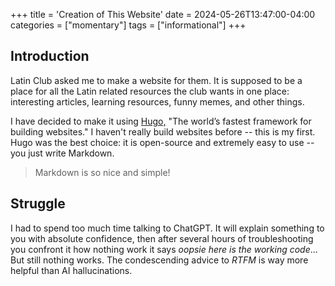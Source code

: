 +++
title = 'Creation of This Website'
date = 2024-05-26T13:47:00-04:00
categories = ["momentary"]
tags = ["informational"]
+++

## Introduction

Latin Club asked me to make a website for them.
It is supposed to be a place for all the Latin related resources the club wants in one place: interesting articles, learning resources, funny memes, and other things.

I have decided to make it using [Hugo,](https://gohugo.io/) "The world’s fastest framework for building websites."
I haven't really build websites before -- this is my first.
Hugo was the best choice: it is open-source and extremely easy to use -- you just write Markdown.

> Markdown is so nice and simple!

## Struggle

I had to spend too much time talking to ChatGPT.
It will explain something to you with absolute confidence, then after several hours of troubleshooting you confront it how nothing work it says _oopsie here is the working code_...
But still nothing works.
The condescending advice to _RTFM_ is way more helpful than AI hallucinations.
